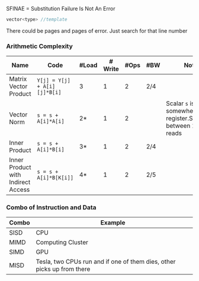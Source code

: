 SFINAE = Substitution Failure Is Not An Error

```c
vector<type> //template
```

There could be pages and pages of error. Just search for that line number

### Arithmetic Complexity

Name | Code | \#Load | \# Write | \#Ops | \#BW | Notes
-----| -----| -------| -------- |----- | -----  | -----
Matrix Vector Product | `Y[j] = Y[j] + A[i][j]*B[i]` | 3 | 1 | 2 | 2/4 
Vector Norm  | `s = s + A[i]*A[i]` | 2* | 1 | 2 | | Scalar `s` is cached somewhere in register.Something between 1 and 2 reads
Inner Product |`s = s + A[i]*B[i]` | 3* | 1 | 2 | 2/4
Inner Product with Indirect Access | `s = s + A[i]*B[K[i]]` | 4* | 1 | 2 | 2/5

### Combo of Instruction and Data

 Combo | Example
-----|----
SISD | CPU
MIMD | Computing Cluster
SIMD | GPU
MISD | Tesla, two CPUs run and if one of them dies, other picks up from there
